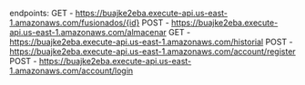 endpoints:
  GET - https://buajke2eba.execute-api.us-east-1.amazonaws.com/fusionados/{id}
  POST - https://buajke2eba.execute-api.us-east-1.amazonaws.com/almacenar
  GET - https://buajke2eba.execute-api.us-east-1.amazonaws.com/historial
  POST - https://buajke2eba.execute-api.us-east-1.amazonaws.com/account/register
  POST - https://buajke2eba.execute-api.us-east-1.amazonaws.com/account/login
